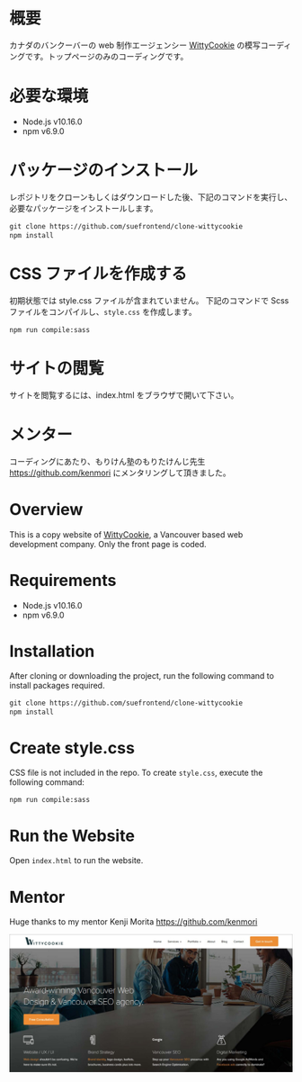 # 概要

カナダのバンクーバーの web 制作エージェンシー [WittyCookie](https://www.wittycookie.ca/) の模写コーディングです。トップページのみのコーディングです。

# 必要な環境

- Node.js v10.16.0
- npm v6.9.0

# パッケージのインストール

レポジトリをクローンもしくはダウンロードした後、下記のコマンドを実行し、必要なパッケージをインストールします。

```
git clone https://github.com/suefrontend/clone-wittycookie
npm install
```

# CSS ファイルを作成する

初期状態では style.css ファイルが含まれていません。
下記のコマンドで Scss ファイルをコンパイルし、`style.css` を作成します。

```
npm run compile:sass
```

# サイトの閲覧

サイトを閲覧するには、index.html をブラウザで開いて下さい。

# メンター

コーディングにあたり、もりけん塾のもりたけんじ先生 https://github.com/kenmori にメンタリングして頂きました。

# Overview

This is a copy website of [WittyCookie](https://www.wittycookie.ca/), a Vancouver based web development company. Only the front page is coded.

# Requirements

- Node.js v10.16.0
- npm v6.9.0

# Installation

After cloning or downloading the project, run the following command to install packages required.

```
git clone https://github.com/suefrontend/clone-wittycookie
npm install
```

# Create style.css

CSS file is not included in the repo. To create `style.css`, execute the following command:

```
npm run compile:sass
```

# Run the Website

Open `index.html` to run the website.

# Mentor

Huge thanks to my mentor Kenji Morita https://github.com/kenmori

![Screenshot](images/screenshot.jpg?raw=true "Screenshot")
